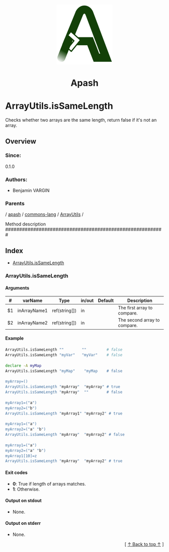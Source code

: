 
<div align='center' id='apash-top'>
  <a href='https://github.com/hastec-fr/apash'>
    <img alt='apash-logo' src='../../../../../../../assets/apash-logo.svg'/>
  </a>

  # Apash
</div>

# ArrayUtils.isSameLength

Checks whether two arrays are the same length, return false if it's not an array.

## Overview

### Since:
0.1.0

### Authors:
* Benjamin VARGIN

### Parents
<!-- apash.parentBegin -->
[](../../../../.md) / [apash](../../../apash.md) / [commons-lang](../../commons-lang.md) / [ArrayUtils](../ArrayUtils.md) / 
<!-- apash.parentEnd -->

Method description #########################################################

## Index

* [ArrayUtils.isSameLength](#arrayutilsissamelength)

### ArrayUtils.isSameLength

#### Arguments
| #      | varName        | Type          | in/out   | Default    | Description                          |
|--------|----------------|---------------|----------|------------|--------------------------------------|
| $1     | inArrayName1   | ref(string[]) | in       |            | The first array to compare.          |
| $2     | inArrayName2   | ref(string[]) | in       |            | The second array to compare.         |

#### Example
```bash
ArrayUtils.isSameLength ""        ""         # false
ArrayUtils.isSameLength "myVar"   "myVar"    # false

declare -A myMap
ArrayUtils.isSameLength "myMap"    "myMap    # false

myArray=()
ArrayUtils.isSameLength "myArray"  "myArray" # true
ArrayUtils.isSameLength "myArray"  ""        # false

myArray1=("a")
myArray2=("b")
ArrayUtils.isSameLength "myArray1" "myArray2" # true

myArray1=("a")
myArray2=("a" "b")
ArrayUtils.isSameLength "myArray"  "myArray2" # false

myArray1=("a")
myArray2=("a" "b")
myArray1[10]=z
ArrayUtils.isSameLength "myArray"  "myArray2" # true
```

#### Exit codes

* **0**: True if length of arrays matches.
* **1**: Otherwise.

#### Output on stdout

* None.

#### Output on stderr

* None.


  <div align='right'>[ <a href='#apash-top'>↑ Back to top ↑</a> ]</div>

